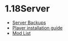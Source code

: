 # 1.18Server 
* [Server Backups](https://1drv.ms/u/s!AnRpVm46qqDNjdUxbNgz45vrc8yFAg?e=peDNs2)
* [Player installation guide](Clientside.MD)
* [Mod List](Mods.MD)

